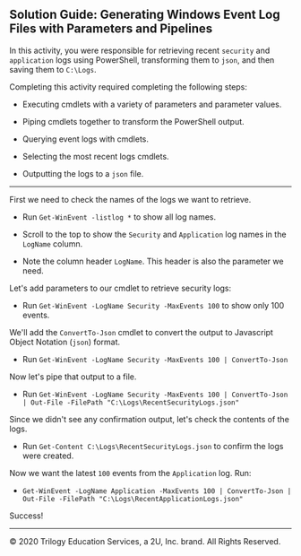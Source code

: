 ## Solution Guide: Generating Windows Event Log Files with Parameters and Pipelines

In this activity, you were responsible for retrieving recent `security` and `application` logs using PowerShell, transforming them to `json`, and then saving them to `C:\Logs`.

Completing this activity required completing the following steps: 

  - Executing cmdlets with a variety of parameters and parameter values.

  - Piping cmdlets together to transform the PowerShell output.

  - Querying event logs with cmdlets.

  - Selecting the most recent logs cmdlets.

  - Outputting the logs to a `json` file.

--- 

First we need to check the names of the logs we want to retrieve.

- Run `Get-WinEvent -listlog *` to show all log names.

- Scroll to the top to show the `Security` and `Application` log names in the `LogName` column.

- Note the column header `LogName`. This header is also the parameter we need.

Let's add parameters to our cmdlet to retrieve security logs:

- Run `Get-WinEvent -LogName Security -MaxEvents 100` to show only 100 events.

We'll add the `ConvertTo-Json` cmdlet to convert the output to Javascript Object Notation (`json`) format.

- Run `Get-WinEvent -LogName Security -MaxEvents 100 | ConvertTo-Json`

Now let's pipe that output to a file.

- Run `Get-WinEvent -LogName Security -MaxEvents 100 | ConvertTo-Json | Out-File -FilePath "C:\Logs\RecentSecurityLogs.json"`

Since we didn't see any confirmation output, let's check the contents of the logs.

- Run `Get-Content C:\Logs\RecentSecurityLogs.json` to confirm the logs were created.

Now we want the latest `100` events from the `Application` log. Run:

- `Get-WinEvent -LogName Application -MaxEvents 100 | ConvertTo-Json | Out-File -FilePath "C:\Logs\RecentApplicationLogs.json"`

Success!


---
© 2020 Trilogy Education Services, a 2U, Inc. brand. All Rights Reserved.
